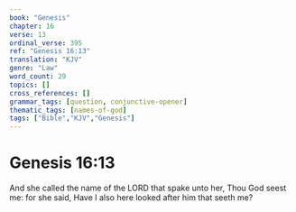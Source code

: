 ```yaml
---
book: "Genesis"
chapter: 16
verse: 13
ordinal_verse: 395
ref: "Genesis 16:13"
translation: "KJV"
genre: "Law"
word_count: 29
topics: []
cross_references: []
grammar_tags: [question, conjunctive-opener]
thematic_tags: [names-of-god]
tags: ["Bible","KJV","Genesis"]
---
```


# Genesis 16:13

And she called the name of the LORD that spake unto her, Thou God seest me: for she said, Have I also here looked after him that seeth me?
